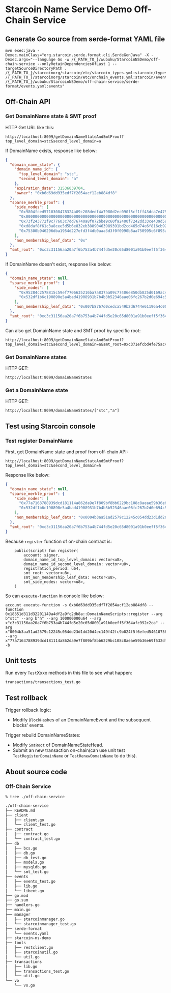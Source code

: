 # Starcoin Name Service Demo Off-Chain Service

## Generate Go source from serde-format YAML file 

```shell
mvn exec:java -Dexec.mainClass="org.starcoin.serde.format.cli.SerdeGenJava" -X -Dexec.args="--language Go -w /{_PATH_TO_}/wubuku/StarcoinNSDemo/off-chain-service --onlyRetainDependenciesOfLast 1 --targetSourceDirectoryPath . /{_PATH_TO_}/starcoinorg/starcoin/etc/starcoin_types.yml:starcoin/types /{_PATH_TO_}/starcoinorg/starcoin/etc/onchain_events.yml:starcoin/events /{_PATH_TO_}/wubuku/StarcoinNSDemo/off-chain-service/serde-format/events.yaml:events"
```

## Off-Chain API

### Get DomainName state & SMT proof

HTTP Get URL like this:

```
http://localhost:8099/getDomainNameStateAndSmtProof?top_level_domain=stc&second_level_domain=a
```

If DomainName exists, response like below:

```json
{
  "domain_name_state": {
    "domain_name_id": {
      "top_level_domain": "stc",
      "second_level_domain": "a"
    },
    "expiration_date": 31536039704,
    "owner": "0xb6d69dd935edf7f2054acf12eb884df8"
  },
  "sparse_merkle_proof": {
    "side_nodes": [
      "0x9804fced5710308478324a09c208dedf4a7980d2ec090f5cf1ff43dca7e4757d",
      "0x0000000000000000000000000000000000000000000000000000000000000000",
      "0x73f243772f9c77603c7dd76740a8f072bbe9c60fa2400f7242dd33ce439d594f",
      "0xd8daf8f61c3a8cee5d5b6e832eb38890463989391bd2cd465d74e6f816cb92d9",
      "0x75300b946296dba1954d227efd3f4db0aaa3d3f0f0990b8aa750995c6f895a5c"
    ],
    "non_membership_leaf_data": "0x"
  },
  "smt_root": "0xc3c31156aa20a7f6b753a4b744fd5e20c65d8001a91b0eeff5f364afc992c2ca"
}
```

If DomainName doesn't exist, response like below:

```json
{
  "domain_name_state": null,
  "sparse_merkle_proof": {
    "side_nodes": [
      "0x95284c2578815c59ef7706635216ba7a837aa09c77406e850db825d0169ac4f4",
      "0x532df1b6c190890e5a4bad41908931b7b4b3b52346aae06fc267b2d0e694c570"
    ],
    "non_membership_leaf_data": "0x007b8767d0cedca549b2d6744e61196a4c00125032c5bcb951955a61e9e5802613f617f900a3259b7c90a648c41f314a64622c4f44b5653b56c327896422d2fe11"
  },
  "smt_root": "0xc3c31156aa20a7f6b753a4b744fd5e20c65d8001a91b0eeff5f364afc992c2ca"
}
```

Can also get DomainName state and SMT proof by specific root:

```
http://localhost:8099/getDomainNameStateAndSmtProof?top_level_domain=stc&second_level_domain=a&smt_root=0xc371efcbd4fe75ac4ec21d74b2368048505304a58d38047bce7a8f935fe35a9d
```

### Get DomainName states

HTTP GET:

```
http://localhost:8099/domainNameStates
```

### Get a DomainName state

HTTP GET:

```
http://localhost:8099/domainNameStates/["stc","a"]
```

## Test using Starcoin console

### Test register DomainName

First, get DomainName state and proof from off-chain API:

```
http://localhost:8099/getDomainNameStateAndSmtProof?top_level_domain=stc&second_level_domain=h
```

Response like below:

```json
{
  "domain_name_state": null,
  "sparse_merkle_proof": {
    "side_nodes": [
      "0x77a7163788939dcd181114a862da9e7f809bf8bb6229bc108c8aeae59b36e69f",
      "0x532df1b6c190890e5a4bad41908931b7b4b3b52346aae06fc267b2d0e694c570"
    ],
    "non_membership_leaf_data": "0x0004b3aa51ad2579c12245c054dd23d1dd20d4ec149f42fc9b024f5f6efed546107584e94fc2a5f659dbf92d2cf520e06d4fae54bf7ed8b9f94a5ebefdf3f8cdb2"
  },
  "smt_root": "0xc3c31156aa20a7f6b753a4b744fd5e20c65d8001a91b0eeff5f364afc992c2ca"
}
```

Because `register` function of on-chain contract is: 

```Move
    public(script) fun register(
        account: signer,
        domain_name_id_top_level_domain: vector<u8>,
        domain_name_id_second_level_domain: vector<u8>,
        registration_period: u64,
        smt_root: vector<u8>,
        smt_non_membership_leaf_data: vector<u8>,
        smt_side_nodes: vector<u8>,
    )
```

So can `execute-function` in console like below:

```
account execute-function -s 0xb6d69dd935edf7f2054acf12eb884df8 --function 0x18351d311d32201149a4df2a9fc2db8a::DomainNameScripts::register --arg b"stc" --arg b"h" --arg 100000000u64 --arg x"c3c31156aa20a7f6b753a4b744fd5e20c65d8001a91b0eeff5f364afc992c2ca" --arg x"0004b3aa51ad2579c12245c054dd23d1dd20d4ec149f42fc9b024f5f6efed546107584e94fc2a5f659dbf92d2cf520e06d4fae54bf7ed8b9f94a5ebefdf3f8cdb2" --arg x"77a7163788939dcd181114a862da9e7f809bf8bb6229bc108c8aeae59b36e69f532df1b6c190890e5a4bad41908931b7b4b3b52346aae06fc267b2d0e694c570" -b
```

## Unit tests

Run every `Test`Xxxx methods in this file to see what happen:

```
transactions/transactions_test.go
```

## Test rollback

Trigger rollback logic:

* Modify `BlockHash`es of an DomainNameEvent and the subsequent blocks' events.

Trigger rebuild DomainNameStates:

* Modify `SmtRoot` of DomainNameStateHead.
* Submit an new transaction on-chain(can use unit test `TestRegisterDomainName` or `TestRenewDomainName` to do this).


## About source code

### Off-Chain Service

```shell
% tree ./off-chain-service
```

```txt
./off-chain-service
├── README.md
├── client
│   ├── client.go
│   └── client_test.go
├── contract
│   ├── contract.go
│   └── contract_test.go
├── db
│   ├── bcs.go
│   ├── db.go
│   ├── db_test.go
│   ├── models.go
│   ├── mysqldb.go
│   └── smt_test.go
├── events
│   ├── events_test.go
│   ├── lib.go
│   └── libext.go
├── go.mod
├── go.sum
├── handlers.go
├── main.go
├── manager
│   ├── starcoinmanager.go
│   └── starcoinmanager_test.go
├── serde-format
│   └── events.yaml
├── starcoin-ns-demo
├── tools
│   ├── restclient.go
│   ├── starcoinutil.go
│   └── util.go
├── transactions
│   ├── lib.go
│   ├── transactions_test.go
│   └── util.go
└── vo
    └── vo.go    
```

